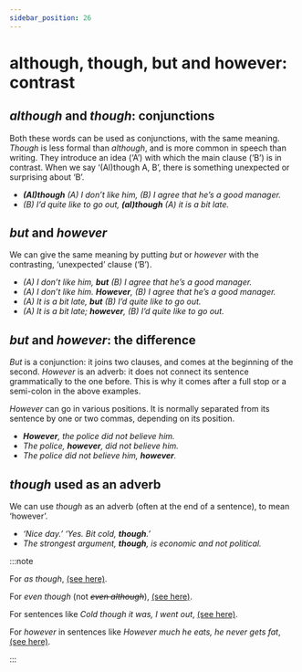 ```yaml
---
sidebar_position: 26
---
```


# although, though, but and however: contrast

## *although* and *though*: conjunctions

Both these words can be used as conjunctions, with the same meaning. *Though* is less formal than *although*, and is more common in speech than writing. They introduce an idea (‘A’) with which the main clause (‘B’) is in contrast. When we say ‘(Al)though A, B’, there is something unexpected or surprising about ‘B’.

- ***(Al)though** (A) I don’t like him, (B) I agree that he’s a good manager.*
- *(B) I’d quite like to go out, **(al)though** (A) it is a bit late.*

## *but* and *however*

We can give the same meaning by putting *but* or *however* with the contrasting, ‘unexpected’ clause (‘B’).

- *(A) I don’t like him, **but** (B) I agree that he’s a good manager.*
- *(A) I don’t like him. **However**, (B) I agree that he’s a good manager.*
- *(A) It is a bit late, **but** (B) I’d quite like to go out.*
- *(A) It is a bit late; **however**, (B) I’d quite like to go out.*

## *but* and *however*: the difference

*But* is a conjunction: it joins two clauses, and comes at the beginning of the second. *However* is an adverb: it does not connect its sentence grammatically to the one before. This is why it comes after a full stop or a semi-colon in the above examples.

*However* can go in various positions. It is normally separated from its sentence by one or two commas, depending on its position.

- ***However**, the police did not believe him.*
- *The police, **however**, did not believe him.*
- *The police did not believe him, **however**.*

## *though* used as an adverb

We can use *though* as an adverb (often at the end of a sentence), to mean ‘however’.

- *‘Nice day.’ ‘Yes. Bit cold, **though**.’*
- *The strongest argument, **though**, is economic and not political.*

:::note

For *as though*, [(see here)](./as-if-and-as-though-like).

For *even though* (not *~~even although~~*), [(see here)](./even#even-if-and-even-though).

For sentences like *Cold though it was, I went out*, [(see here)](./../../grammar/other-adverbial-clauses/as-and-though-special-word-order).

For *however* in sentences like *However much he eats, he never gets fat*, [(see here)](./../../grammar/other-adverbial-clauses/whoever-whatever-etc).

:::
